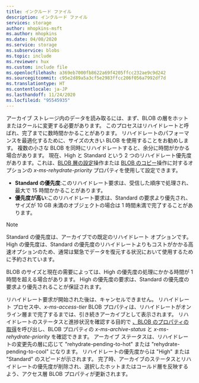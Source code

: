 ```yaml
---
title: インクルード ファイル
description: インクルード ファイル
services: storage
author: mhopkins-msft
ms.author: mhopkins
ms.date: 04/08/2020
ms.service: storage
ms.subservice: blobs
ms.topic: include
ms.reviewer: hux
ms.custom: include file
ms.openlocfilehash: a369eb7000fb8622a69f4205ffcc232ae9c9d242
ms.sourcegitcommit: c95e2d89a5a3cf5e2983ffcc206f056a7992df7d
ms.translationtype: HT
ms.contentlocale: ja-JP
ms.lasthandoff: 11/24/2020
ms.locfileid: "95545935"
---
```

アーカイブ ストレージ内のデータを読み取るには、まず、BLOB の層をホットまたはクールに変更する必要があります。 このプロセスはリハイドレートと呼ばれ、完了までに数時間かかることがあります。 リハイドレートのパフォーマンスを最適化するために、サイズの大きい BLOB を使用することをお勧めします。 複数の小さな BLOB を同時にリハイドレートすると、余分に時間がかかる場合があります。 現在、High と Standard という 2 つのリハイドレート優先度があります。これは、[BLOB 層の設定](/rest/api/storageservices/set-blob-tier)操作または [BLOB のコピー](/rest/api/storageservices/copy-blob)操作に対するオプションの *x-ms-rehydrate-priority* プロパティを使用して設定できます。

* **Standard の優先度**:このリハイドレート要求は、受信した順序で処理され、最大で 15 時間かかることがあります。
* **優先度が高い**:このリハイドレート要求は、Standard の要求より優先され、サイズが 10 GB 未満のオブジェクトの場合は 1 時間未満で完了することがあります。 

> [!NOTE]
> Standard の優先度は、アーカイブでの既定のリハイドレート オプションです。 High の優先度は、Standard の優先度のリハイドレートよりもコストがかかる高速オプションのため、通常は緊急でデータを復元する状況において使用するために予約されています。
>
> BLOB のサイズと現在の需要によっては、High の優先度の処理にかかる時間が 1 時間を超える場合があります。 High の優先度の要求は、Standard の優先度の要求より優先されることが保証されます。

リハイドレート要求が開始された後は、キャンセルできません。 リハイドレート プロセス中、*x-ms-access-tier* BLOB プロパティは、リハイドレートがオンライン層まで完了するまでは、引き続きアーカイブとして表示されます。 リハイドレートのステータスと進捗状況を確認する目的で [、BLOB のプロパティの取得](/rest/api/storageservices/get-blob-properties)を呼び出し、BLOB プロパティの *x-ms-archive-status* と *x-ms-rehydrate-priority* を確認できます。 アーカイブ ステータスは、リハイドレートの変更先の層に応じて "rehydrate-pending-to-hot" または "rehydrate-pending-to-cool" になります。 リハイドレートの優先度からは "High" または "Standard" のスピードが示されます。 完了時、アーカイブのステータスとリハイドレートの優先度が削除され、選択したホットまたはコールド層を反映するよう、アクセス層 BLOB プロパティが更新されます。
